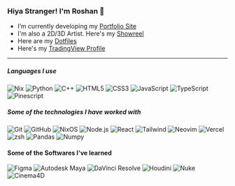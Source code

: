 ### Hiya Stranger! I'm Roshan 🧣

- I’m currently developing my [Portfolio Site](https://eucleiance.github.io)
- I'm also a 2D/3D Artist. Here's my [Showreel](https://github.com/eucleiance/eucleiance.github.io/raw/refs/heads/master/docs/videos/showreel.mp4?download=)
- Here are my [Dotfiles](https://github.com/eucleiance/dotfiles/)
- Here's my [TradingView Profile](https://www.tradingview.com/u/coldbrewrosh/)

---

##### Languages I use

![Nix](https://img.shields.io/badge/-Nix-222222?style=flat&logo=nixos)
![Python](https://img.shields.io/badge/-Python-222222?style=flat&logo=python)
![C++](https://img.shields.io/badge/-C++-222222?style=flat&logo=c%2B%2B)
![HTML5](https://img.shields.io/badge/-HTML5-222222?style=flat&logo=html5)
![CSS3](https://img.shields.io/badge/-CSS3-222222?style=flat&logo=css3)
![JavaScript](https://img.shields.io/badge/-JavaScript-222222?style=flat&logo=javascript)
![TypeScript](https://img.shields.io/badge/-TypeScript-222222?style=flat&logo=typescript)
![Pinescript](https://img.shields.io/badge/-Pinescript-222222?style=flat&logo=pinescript)


##### Some of the technologies I have worked with

![Git](https://img.shields.io/badge/-Git-222222?style=flat&logo=git&logoColor=F05032)
![GitHub](https://img.shields.io/badge/-GitHub-222222?style=flat&logo=github&logoColor=181717)
![NixOS](https://img.shields.io/badge/-NixOS-222222?style=flat&logo=nixos&logoColor=FCC624)
![Node.js](https://img.shields.io/badge/-Node.js-222222?style=flat&logo=node.js&logoColor=339933)
![React](https://img.shields.io/badge/-React-222222?style=flat&logo=React&logoColor=61DAFB)
![Tailwind](https://img.shields.io/badge/-Tailwind-222222?style=flat&logo=tailwindcss&logoColor=6DB33F)
![Neovim](https://img.shields.io/badge/-Neovim-222222?style=flat-square&logo=neovim)
![Vercel](https://img.shields.io/badge/-Vercel-222222?style=flat-square&logo=vercel)
![zsh](https://img.shields.io/badge/-zsh-222222?style=flat-square&logo=zsh)
![Pandas](https://img.shields.io/badge/-Pandas-222222?style=flat-square&logo=pandas)
![Numpy](https://img.shields.io/badge/-Numpy-222222?style=flat-square&logo=numpy)


#### Some of the Softwares I've learned

![Figma](https://img.shields.io/badge/-Figma-222222?style=flat-square&logo=figma)
![Autodesk Maya](https://img.shields.io/badge/-AutoDesk_Maya-222222?style=flat-square&logo=autodeskmaya)
![DaVinci Resolve](https://img.shields.io/badge/-DaVinci_Resolve-222222?style=flat-square&logo=davinciresolve)
![Houdini](https://img.shields.io/badge/-Houdini-222222?style=flat-square&logo=houdini)
![Nuke](https://img.shields.io/badge/-Nuke-222222?style=flat-square&logo=nuke)
![Cinema4D](https://img.shields.io/badge/-Cinema_4D-222222?style=flat-square&logo=cinema4d)
